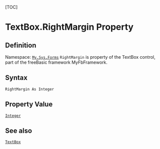 [TOC]
# TextBox.RightMargin Property

## Definition
Namespace: [`My.Sys.Forms`](My.Sys.Forms.md)
`RightMargin` is property of the TextBox control, part of the freeBasic framework MyFbFramework.
## Syntax
```freeBasic
RightMargin As Integer
```
## Property Value
[`Integer`]("https://www.freebasic.net/wiki/KeyPgInteger")
## See also
[`TextBox`](TextBox.md)
